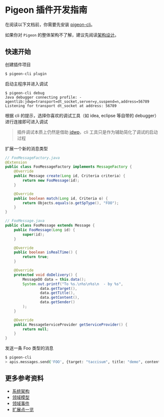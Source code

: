 # Pigeon 插件开发指南

在阅读以下文档前，你需要先安装 [pigeon-cli](https://github.com/pigeon-cp/pigeon-cli)。

如果你对 `Pigeon` 的整体架构不了解，建议先阅读[架构设计](docs/Arch.md)。

## 快速开始

创建插件项目

```bash
$ pigeon-cli plugin
```

启动主程序并进入调试

```shell
$ pigeon-cli debug
Java debugger connecting profile: -agentlib:jdwp=transport=dt_socket,server=y,suspend=n,address=56789
Listening for transport dt_socket at address: 56789
```

根据 cli 的提示，选择你喜欢的调试工具（如 idea, eclipse 等自带的 debugger）进行连接即可进入调试

> 插件调试本质上仍然是借助 [jdwp](https://docs.oracle.com/javase/8/docs/technotes/guides/troubleshoot/introclientissues005.html)，cli 工具只是作为辅助简化了调试的启动过程

扩展一个新的消息类型

```java
// FooMessageFactory.java
@Extension
public class FooMessageFactory implements MessageFactory {
    @Override
    public Message create(Long id, Criteria criteria) {
        return new FooMessage(id);
    }

    @Override
    public boolean match(Long id, Criteria o) {
        return Objects.equals(o.getSpType(), "FOO");
    }
}
```

```java
// FooMessage.java
public class FooMessage extends Message {
    public FooMessage(Long id) {
        super(id);
    }

    @Override
    public boolean isRealTime() {
        return true;
    }

    @Override
    protected void doDelivery() {
        MessageDO data = this.data();
        System.out.printf("To %s.\n%s\n%s\n  - by %s",
                data.getTarget(),
                data.getTitle(),
                data.getContent(),
                data.getSender()
        );
    }

    @Override
    public MessageServiceProvider getServiceProvider() {
        return null;
    }
}
```

发送一条 Foo 类型的消息

```bash
$ pigeon-cli
> apis.messages.send('FOO', {target: "taccisum", title: "demo", content: "hello pigeon", channel: "FOO"})
```

## 更多参考资料

- [系统架构](docs/Arch.md)
- [领域模型](https://github.com/pigeon-cp/pigeon-core#models)
- [领域事件](https://github.com/pigeon-cp/pigeon-core#events)
- [扩展点一览](https://github.com/pigeon-cp/pigeon-core#extension-points)


